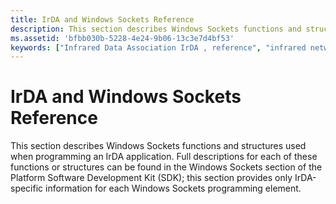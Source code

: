 ```yaml
---
title: IrDA and Windows Sockets Reference
description: This section describes Windows Sockets functions and structures used when programming an IrDA application.
ms.assetid: 'bfbb030b-5228-4e24-9b06-13c3e7d4bf53'
keywords: ["Infrared Data Association IrDA , reference", "infrared networking IrDA , reference"]
---
```


# IrDA and Windows Sockets Reference

This section describes Windows Sockets functions and structures used when programming an IrDA application. Full descriptions for each of these functions or structures can be found in the Windows Sockets section of the Platform Software Development Kit (SDK); this section provides only IrDA-specific information for each Windows Sockets programming element.

 

 





